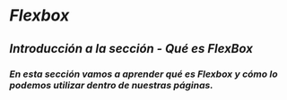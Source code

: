 # **_Flexbox_**

## **_Introducción a la sección - Qué es FlexBox_**

### **_En esta sección vamos a aprender qué es Flexbox y cómo lo podemos utilizar dentro de nuestras páginas._**
